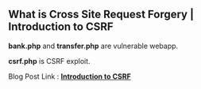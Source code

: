## What is Cross Site Request Forgery | Introduction to CSRF

**bank.php** and **transfer.php** are vulnerable webapp.

**csrf.php** is CSRF exploit.

Blog Post Link : [**Introduction to CSRF**](http://www.sec-art.net/2019/01/what-is-cross-site-request-forgery.html)
